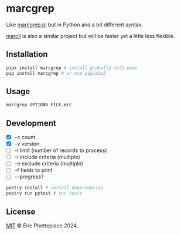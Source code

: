 # marcgrep

Like [marcgrep.pl](https://pusc.it/bib/MARCgrep) but in Python and a bit different syntax.

[marcli](https://github.com/hectorcorrea/marcli) is also a similar project but will be faster yet a little less flexible.

## Installation

```sh
pipx install marcgrep # install globally with pipx
pip install marcgrep # or use pip/pip3
```

## Usage

```sh
marcgrep OPTIONS FILE.mrc
```

## Development

- [x] -c count
- [x] -v version
- [ ] -l limit (number of records to process)
- [ ] -i include criteria (multiple)
- [ ] -e exclude criteria (multiple)
- [ ] -f fields to print
- [ ] --progress?

```sh
poetry install # install dependencies
poetry run pytest # run tests
```

## License

[MIT](https://opensource.org/license/mit) © Eric Phetteplace 2024.
